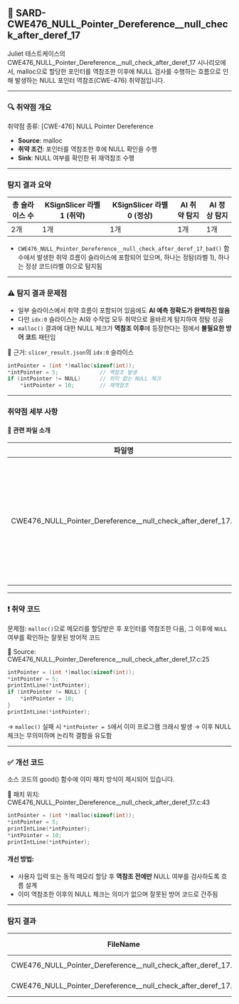 ## 📁 SARD-CWE476\_NULL\_Pointer\_Dereference\_\_null\_check\_after\_deref\_17

Juliet 테스트케이스의 CWE476\_NULL\_Pointer\_Dereference\_\_null\_check\_after\_deref\_17 시나리오에서, malloc으로 할당한 포인터를 역참조한 이후에 NULL 검사를 수행하는 흐름으로 인해 발생하는 NULL 포인터 역참조(CWE-476) 취약점입니다.

---

### 🔍 취약점 개요

취약점 종류: \[CWE-476] NULL Pointer Dereference

* **Source**: malloc
* **취약 조건**: 포인터를 역참조한 후에 NULL 확인을 수행
* **Sink**: NULL 여부를 확인한 뒤 재역참조 수행

---

### 탐지 결과 요약

| 총 슬라이스 수 | KSignSlicer 라벨 1 (취약) | KSignSlicer 라벨 0 (정상) | AI 취약 탐지 | AI 정상 탐지 |
| -------- | --------------------- | --------------------- | -------- | -------- |
| 2개       | 1개                    | 1개                    | 1개       | 1개       |

* `CWE476_NULL_Pointer_Dereference__null_check_after_deref_17_bad()` 함수에서 발생한 취약 흐름이 슬라이스에 포함되어 있으며, 하나는 정탐(라벨 1), 하나는 정상 코드(라벨 0)으로 탐지됨

---

### ⚠️ 탐지 결과 문제점

* 일부 슬라이스에서 취약 흐름이 포함되어 있음에도 **AI 예측 정확도가 완벽하진 않음**
* 다만 `idx:0` 슬라이스는 AI와 수작업 모두 취약으로 올바르게 탐지하여 정탐 성공
* `malloc()` 결과에 대한 NULL 체크가 **역참조 이후**에 등장한다는 점에서 **불필요한 방어 코드** 패턴임

📄 근거: `slicer_result.json`의 `idx:0` 슬라이스

```c
intPointer = (int *)malloc(sizeof(int));
*intPointer = 5;             // 역참조 발생
if (intPointer != NULL)      // 의미 없는 NULL 체크
    *intPointer = 10;        // 재역참조
```

---

### 취약점 세부 사항

#### 📁 관련 파일 소개

| 파일명                                                                   | 설명                                                  |
| --------------------------------------------------------------------- | --------------------------------------------------- |
| CWE476\_NULL\_Pointer\_Dereference\_\_null\_check\_after\_deref\_17.c | malloc 결과 포인터를 역참조한 뒤에 NULL 체크를 수행하는 취약 흐름을 포함하고 있음 |

---

### ❗️ 취약 코드

문제점: `malloc()`으로 메모리를 할당받은 후 포인터를 역참조한 다음, 그 이후에 `NULL` 여부를 확인하는 잘못된 방어적 코드

📄 Source: CWE476\_NULL\_Pointer\_Dereference\_\_null\_check\_after\_deref\_17.c:25

```c
intPointer = (int *)malloc(sizeof(int));
*intPointer = 5;
printIntLine(*intPointer);
if (intPointer != NULL) {
    *intPointer = 10;
}
printIntLine(*intPointer);
```

→ `malloc()` 실패 시 `*intPointer = 5`에서 이미 프로그램 크래시 발생
→ 이후 NULL 체크는 무의미하며 논리적 결함을 유도함

---

### ✅ 개선 코드

소스 코드의 good() 함수에 이미 패치 방식이 제시되어 있습니다.

📍 패치 위치: CWE476\_NULL\_Pointer\_Dereference\_\_null\_check\_after\_deref\_17.c:43

```c
intPointer = (int *)malloc(sizeof(int));
*intPointer = 5;
printIntLine(*intPointer);
*intPointer = 10;
printIntLine(*intPointer);
```

#### 개선 방법:

* 사용자 입력 또는 동적 메모리 할당 후 **역참조 전에만** NULL 여부를 검사하도록 흐름 설계
* 이미 역참조한 이후의 NULL 체크는 의미가 없으며 잘못된 방어 코드로 간주됨

---

### 탐지 결과

| FileName                                                              | Caller                                                                   | Source | Sink  | idx | CWE-ID  | category       | criterion | line | label | token\_length | predict |
| --------------------------------------------------------------------- | ------------------------------------------------------------------------ | ------ | ----- | --- | ------- | -------------- | --------- | ---- | ----- | ------------- | ------- |
| CWE476\_NULL\_Pointer\_Dereference\_\_null\_check\_after\_deref\_17.c | CWE476\_NULL\_Pointer\_Dereference\_\_null\_check\_after\_deref\_17\_bad | False  | False | 0   | CWE-476 | CallExpression | malloc    | 25   | 1     | N/A           | 1       |
| CWE476\_NULL\_Pointer\_Dereference\_\_null\_check\_after\_deref\_17.c | good1                                                                    | False  | False | 1   | CWE-476 | CallExpression | malloc    | 43   | 0     | N/A           | 0       |


